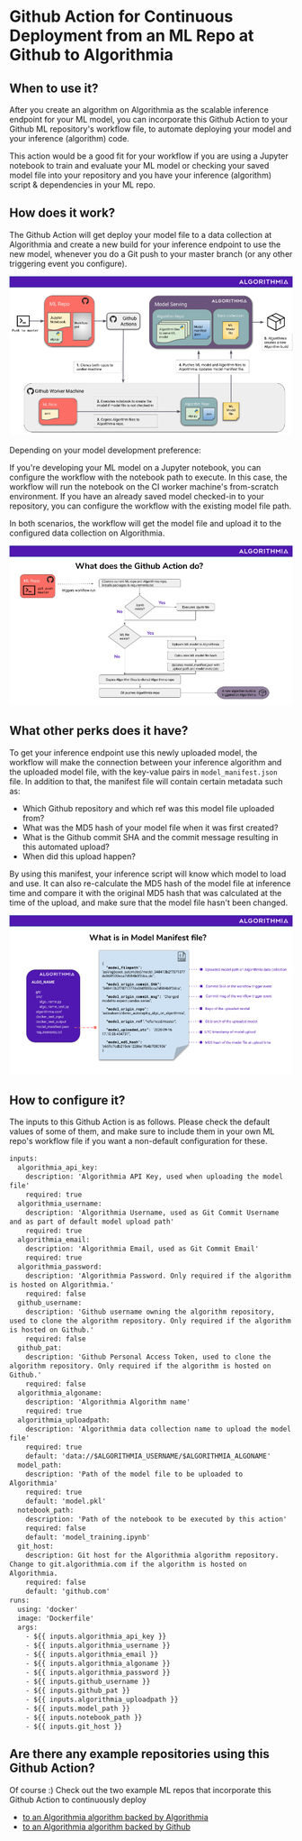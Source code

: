 # Github Action for Continuous Deployment from an ML Repo at Github to Algorithmia

## When to use it?
After you create an algorithm on Algorithmia as the scalable inference endpoint for your ML model, you can incorporate this Github Action to your Github ML repository's workflow file, to automate deploying your model and your inference (algorithm) code.

This action would be a good fit for your workflow if you are using a Jupyter notebook to train and evaluate your ML model or checking your saved model file into your repository and you have your inference (algorithm) script & dependencies in your ML repo. 


## How does it work?

The Github Action will get deploy your model file to a data collection at Algorithmia and create a new build for your inference endpoint to use the new model, whenever you do a Git push to your master branch (or any other triggering event you configure).

![](images/overview.png)

Depending on your model development preference:

If you're developing your ML model on a Jupyter notebook, you can configure the workflow with the notebook path to execute. In this case, the workflow will run the notebook on the CI worker machine's from-scratch environment. 
If you have an already saved model checked-in to your repository, you can configure the workflow with the existing model file path.

In both scenarios, the workflow will get the model file and upload it to the configured data collection on Algorithmia. 

![](images/flowchart.png)

## What other perks does it have?
To get your inference endpoint use this newly uploaded model, the workflow will make the connection between your inference algorithm and the uploaded model file, with the key-value pairs in  `model_manifest.json` file.
In addition to that, the manifest file will contain certain metadata such as:
- Which Github repository and which ref was this model file uploaded from?
- What was the MD5 hash of your model file when it was first created?
- What is the Github commit SHA and the commit message resulting in this automated upload?
- When did this upload happen?

By using this manifest, your inference script will know which model to load and use. It can also re-calculate the MD5 hash of the model file at inference time and compare it with the original MD5 hash that was calculated at the time of the upload, and make sure that the model file hasn't been changed.  

![](images/model_manifest.png)

## How to configure it?

The inputs to this Github Action is as follows. Please check the default values of some of them, and make sure to include them in your own ML repo's workflow file if you want a non-default configuration for these. 

```
inputs:
  algorithmia_api_key:
    description: 'Algorithmia API Key, used when uploading the model file'
    required: true
  algorithmia_username:
    description: 'Algorithmia Username, used as Git Commit Username and as part of default model upload path'
    required: true
  algorithmia_email:
    description: 'Algorithmia Email, used as Git Commit Email'
    required: true
  algorithmia_password:
    description: 'Algorithmia Password. Only required if the algorithm is hosted on Algorithmia.'
    required: false
  github_username:
    description: 'Github username owning the algorithm repository, used to clone the algorithm repository. Only required if the algorithm is hosted on Github.'
    required: false
  github_pat:
    description: 'Github Personal Access Token, used to clone the algorithm repository. Only required if the algorithm is hosted on Github.'
    required: false  
  algorithmia_algoname:
    description: 'Algorithmia Algorithm name'
    required: true
  algorithmia_uploadpath:
    description: 'Algorithmia data collection name to upload the model file'
    required: true
    default: 'data://$ALGORITHMIA_USERNAME/$ALGORITHMIA_ALGONAME'
  model_path:
    description: 'Path of the model file to be uploaded to Algorithmia'
    required: true
    default: 'model.pkl'  
  notebook_path:
    description: 'Path of the notebook to be executed by this action'
    required: false
    default: 'model_training.ipynb'
  git_host:
    description: Git host for the Algorithmia algorithm repository. Change to git.algorithmia.com if the algorithm is hosted on Algorithmia.
    required: false
    default: 'github.com'
runs:
  using: 'docker'
  image: 'Dockerfile'
  args:
    - ${{ inputs.algorithmia_api_key }}
    - ${{ inputs.algorithmia_username }}
    - ${{ inputs.algorithmia_email }}
    - ${{ inputs.algorithmia_algoname }}
    - ${{ inputs.algorithmia_password }}
    - ${{ inputs.github_username }}
    - ${{ inputs.github_pat }}
    - ${{ inputs.algorithmia_uploadpath }}
    - ${{ inputs.model_path }}
    - ${{ inputs.notebook_path }}
    - ${{ inputs.git_host }}
```


## Are there any example repositories using this Github Action?
Of course :) Check out the two example ML repos that incorporate this Github Action to continuously deploy
  * [to an Algorithmia algorithm backed by Algorithmia](https://github.com/algorithmiaio/githubactions-modeldeployment-demo-algorithmiaalgo)
  * [to an Algorithmia algorithm backed by Github](https://github.com/algorithmiaio/githubactions-modeldeployment-demo-githubalgo)
 

